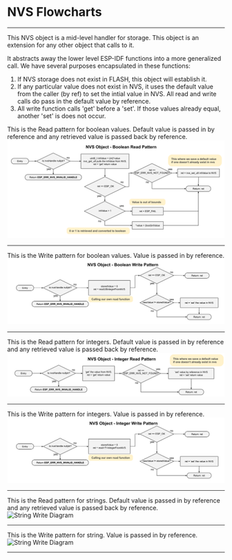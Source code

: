# NVS Flowcharts
___
This NVS object is a mid-level handler for storage.  This object is an extension for any other object that calls to it.

It abstracts away the lower level ESP-IDF functions into a more generalized call.  We have several purposes encapsulated in these functions:

1) If NVS storage does not exist in FLASH, this object will establish it.
2) If any particular value does not exist in NVS, it uses the default value from the caller (by ref) to set the intial value in NVS.  All read and write calls do pass in the default value by reference.
3) All write function calls 'get' before a 'set'.  If those values already equal, another 'set' is does not occur.

This is the Read pattern for boolean values.  Default value is passed in by reference and any retrieved value is passed back by reference.
![Boolean Read Diagram](./drawings/sntp_flowcharts_boolean_read.svg)
___  
This is the Write pattern for boolean values.  Value is passed in by reference.
![Boolean Write Diagram](./drawings/sntp_flowcharts_boolean_write.svg)
___  
This is the Read pattern for integers.  Default value is passed in by reference and any retrieved value is passed back by reference.
![Integer Write Diagram](./drawings/sntp_flowcharts_integer_read_pattern.svg)
___  
This is the Write pattern for integers.  Value is passed in by reference.
![Integer Write Diagram](./drawings/sntp_flowcharts_integer_write_pattern.svg)
___  
This is the Read pattern for strings.  Default value is passed in by reference and any retrieved value is passed back by reference.
![String Write Diagram](./drawings/sntp_flowcharts_string_read_pattern.svg)
___  
This is the Write pattern for string.  Value is passed in by reference.
![String Write Diagram](./drawings/sntp_flowcharts_string_write_pattern.svg)
___  